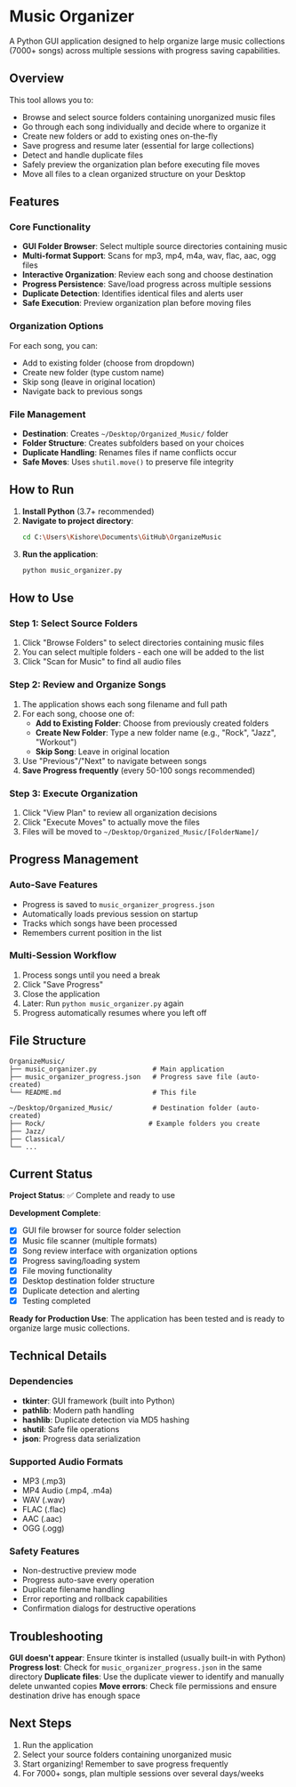 # Music Organizer

A Python GUI application designed to help organize large music collections (7000+ songs) across multiple sessions with progress saving capabilities.

## Overview

This tool allows you to:
- Browse and select source folders containing unorganized music files
- Go through each song individually and decide where to organize it
- Create new folders or add to existing ones on-the-fly
- Save progress and resume later (essential for large collections)
- Detect and handle duplicate files
- Safely preview the organization plan before executing file moves
- Move all files to a clean organized structure on your Desktop

## Features

### Core Functionality
- **GUI Folder Browser**: Select multiple source directories containing music
- **Multi-format Support**: Scans for mp3, mp4, m4a, wav, flac, aac, ogg files
- **Interactive Organization**: Review each song and choose destination
- **Progress Persistence**: Save/load progress across multiple sessions
- **Duplicate Detection**: Identifies identical files and alerts user
- **Safe Execution**: Preview organization plan before moving files

### Organization Options
For each song, you can:
- Add to existing folder (choose from dropdown)
- Create new folder (type custom name)
- Skip song (leave in original location)
- Navigate back to previous songs

### File Management
- **Destination**: Creates `~/Desktop/Organized_Music/` folder
- **Folder Structure**: Creates subfolders based on your choices
- **Duplicate Handling**: Renames files if name conflicts occur
- **Safe Moves**: Uses `shutil.move()` to preserve file integrity

## How to Run

1. **Install Python** (3.7+ recommended)
2. **Navigate to project directory**:
   ```bash
   cd C:\Users\Kishore\Documents\GitHub\OrganizeMusic
   ```
3. **Run the application**:
   ```bash
   python music_organizer.py
   ```

## How to Use

### Step 1: Select Source Folders
1. Click "Browse Folders" to select directories containing music files
2. You can select multiple folders - each one will be added to the list
3. Click "Scan for Music" to find all audio files

### Step 2: Review and Organize Songs
1. The application shows each song filename and full path
2. For each song, choose one of:
   - **Add to Existing Folder**: Choose from previously created folders
   - **Create New Folder**: Type a new folder name (e.g., "Rock", "Jazz", "Workout")
   - **Skip Song**: Leave in original location
3. Use "Previous"/"Next" to navigate between songs
4. **Save Progress frequently** (every 50-100 songs recommended)

### Step 3: Execute Organization
1. Click "View Plan" to review all organization decisions
2. Click "Execute Moves" to actually move the files
3. Files will be moved to `~/Desktop/Organized_Music/[FolderName]/`

## Progress Management

### Auto-Save Features
- Progress is saved to `music_organizer_progress.json`
- Automatically loads previous session on startup
- Tracks which songs have been processed
- Remembers current position in the list

### Multi-Session Workflow
1. Process songs until you need a break
2. Click "Save Progress"
3. Close the application
4. Later: Run `python music_organizer.py` again
5. Progress automatically resumes where you left off

## File Structure

```
OrganizeMusic/
├── music_organizer.py              # Main application
├── music_organizer_progress.json   # Progress save file (auto-created)
└── README.md                       # This file

~/Desktop/Organized_Music/          # Destination folder (auto-created)
├── Rock/                          # Example folders you create
├── Jazz/
├── Classical/
└── ...
```

## Current Status

**Project Status**: ✅ Complete and ready to use

**Development Complete**:
- [x] GUI file browser for source folder selection
- [x] Music file scanner (multiple formats)
- [x] Song review interface with organization options
- [x] Progress saving/loading system
- [x] File moving functionality
- [x] Desktop destination folder structure
- [x] Duplicate detection and alerting
- [x] Testing completed

**Ready for Production Use**: The application has been tested and is ready to organize large music collections.

## Technical Details

### Dependencies
- **tkinter**: GUI framework (built into Python)
- **pathlib**: Modern path handling
- **hashlib**: Duplicate detection via MD5 hashing
- **shutil**: Safe file operations
- **json**: Progress data serialization

### Supported Audio Formats
- MP3 (.mp3)
- MP4 Audio (.mp4, .m4a)
- WAV (.wav)
- FLAC (.flac)
- AAC (.aac)
- OGG (.ogg)

### Safety Features
- Non-destructive preview mode
- Progress auto-save every operation
- Duplicate filename handling
- Error reporting and rollback capabilities
- Confirmation dialogs for destructive operations

## Troubleshooting

**GUI doesn't appear**: Ensure tkinter is installed (usually built-in with Python)
**Progress lost**: Check for `music_organizer_progress.json` in the same directory
**Duplicate files**: Use the duplicate viewer to identify and manually delete unwanted copies
**Move errors**: Check file permissions and ensure destination drive has enough space

## Next Steps

1. Run the application
2. Select your source folders containing unorganized music
3. Start organizing! Remember to save progress frequently
4. For 7000+ songs, plan multiple sessions over several days/weeks